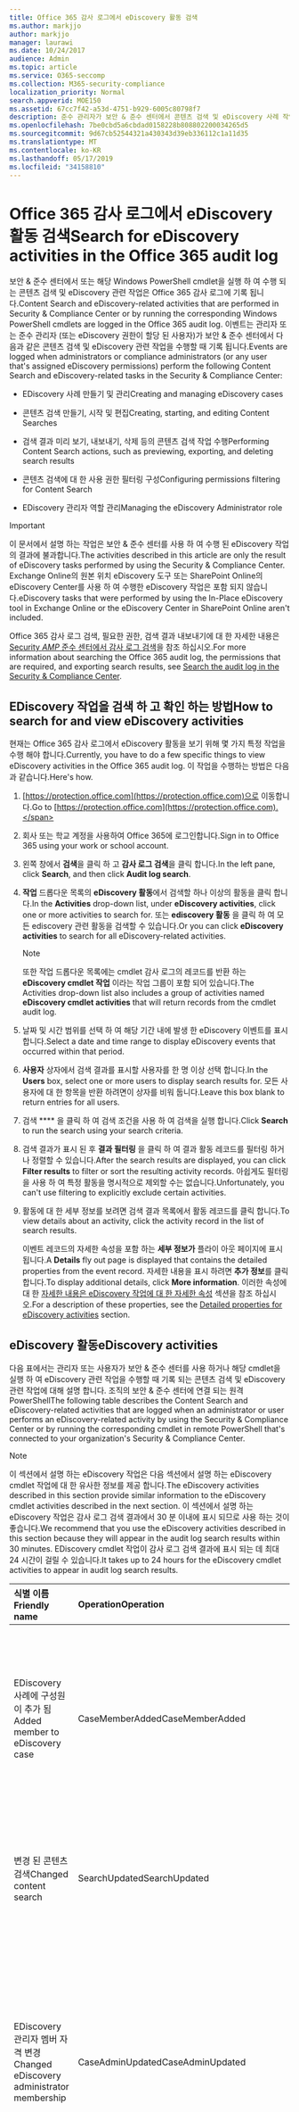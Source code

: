 ```yaml
---
title: Office 365 감사 로그에서 eDiscovery 활동 검색
ms.author: markjjo
author: markjjo
manager: laurawi
ms.date: 10/24/2017
audience: Admin
ms.topic: article
ms.service: O365-seccomp
ms.collection: M365-security-compliance
localization_priority: Normal
search.appverid: MOE150
ms.assetid: 67cc7f42-a53d-4751-b929-6005c80798f7
description: 준수 관리자가 보안 & 준수 센터에서 콘텐츠 검색 및 eDiscovery 사례 작업을 수행할 때 기록 되는 이벤트에 대 한 Office 365 감사 로그를 검색 하는 방법을 알아봅니다.
ms.openlocfilehash: 7be0cbd5a6cbdad0158228b808802200034265d5
ms.sourcegitcommit: 9d67cb52544321a430343d39eb336112c1a11d35
ms.translationtype: MT
ms.contentlocale: ko-KR
ms.lasthandoff: 05/17/2019
ms.locfileid: "34158810"
---
```

# <a name="search-for-ediscovery-activities-in-the-office-365-audit-log"></a><span data-ttu-id="51abc-103">Office 365 감사 로그에서 eDiscovery 활동 검색</span><span class="sxs-lookup"><span data-stu-id="51abc-103">Search for eDiscovery activities in the Office 365 audit log</span></span>

<span data-ttu-id="51abc-104">보안 & 준수 센터에서 또는 해당 Windows PowerShell cmdlet을 실행 하 여 수행 되는 콘텐츠 검색 및 eDiscovery 관련 작업은 Office 365 감사 로그에 기록 됩니다.</span><span class="sxs-lookup"><span data-stu-id="51abc-104">Content Search and eDiscovery-related activities that are performed in Security & Compliance Center or by running the corresponding Windows PowerShell cmdlets are logged in the Office 365 audit log.</span></span> <span data-ttu-id="51abc-105">이벤트는 관리자 또는 준수 관리자 (또는 eDiscovery 권한이 할당 된 사용자)가 보안 & 준수 센터에서 다음과 같은 콘텐츠 검색 및 eDiscovery 관련 작업을 수행할 때 기록 됩니다.</span><span class="sxs-lookup"><span data-stu-id="51abc-105">Events are logged when administrators or compliance administrators (or any user that's assigned eDiscovery permissions) perform the following Content Search and eDiscovery-related tasks in the Security & Compliance Center:</span></span>
  
- <span data-ttu-id="51abc-106">EDiscovery 사례 만들기 및 관리</span><span class="sxs-lookup"><span data-stu-id="51abc-106">Creating and managing eDiscovery cases</span></span>
    
- <span data-ttu-id="51abc-107">콘텐츠 검색 만들기, 시작 및 편집</span><span class="sxs-lookup"><span data-stu-id="51abc-107">Creating, starting, and editing Content Searches</span></span>
    
- <span data-ttu-id="51abc-108">검색 결과 미리 보기, 내보내기, 삭제 등의 콘텐츠 검색 작업 수행</span><span class="sxs-lookup"><span data-stu-id="51abc-108">Performing Content Search actions, such as previewing, exporting, and deleting search results</span></span>
    
- <span data-ttu-id="51abc-109">콘텐츠 검색에 대 한 사용 권한 필터링 구성</span><span class="sxs-lookup"><span data-stu-id="51abc-109">Configuring permissions filtering for Content Search</span></span>
    
- <span data-ttu-id="51abc-110">EDiscovery 관리자 역할 관리</span><span class="sxs-lookup"><span data-stu-id="51abc-110">Managing the eDiscovery Administrator role</span></span>
    
> [!IMPORTANT]
> <span data-ttu-id="51abc-111">이 문서에서 설명 하는 작업은 보안 & 준수 센터를 사용 하 여 수행 된 eDiscovery 작업의 결과에 불과합니다.</span><span class="sxs-lookup"><span data-stu-id="51abc-111">The activities described in this article are only the result of eDiscovery tasks performed by using the Security & Compliance Center.</span></span> <span data-ttu-id="51abc-112">Exchange Online의 원본 위치 eDiscovery 도구 또는 SharePoint Online의 eDiscovery Center를 사용 하 여 수행한 eDiscovery 작업은 포함 되지 않습니다.</span><span class="sxs-lookup"><span data-stu-id="51abc-112">eDiscovery tasks that were performed by using the In-Place eDiscovery tool in Exchange Online or the eDiscovery Center in SharePoint Online aren't included.</span></span> 
  
<span data-ttu-id="51abc-113">Office 365 감사 로그 검색, 필요한 권한, 검색 결과 내보내기에 대 한 자세한 내용은 [Security _AMP_ 준수 센터에서 감사 로그 검색](search-the-audit-log-in-security-and-compliance.md)을 참조 하십시오.</span><span class="sxs-lookup"><span data-stu-id="51abc-113">For more information about searching the Office 365 audit log, the permissions that are required, and exporting search results, see [Search the audit log in the Security & Compliance Center](search-the-audit-log-in-security-and-compliance.md).</span></span>
  
## <a name="how-to-search-for-and-view-ediscovery-activities"></a><span data-ttu-id="51abc-114">EDiscovery 작업을 검색 하 고 확인 하는 방법</span><span class="sxs-lookup"><span data-stu-id="51abc-114">How to search for and view eDiscovery activities</span></span>

<span data-ttu-id="51abc-115">현재는 Office 365 감사 로그에서 eDiscovery 활동을 보기 위해 몇 가지 특정 작업을 수행 해야 합니다.</span><span class="sxs-lookup"><span data-stu-id="51abc-115">Currently, you have to do a few specific things to view eDiscovery activities in the Office 365 audit log.</span></span> <span data-ttu-id="51abc-116">이 작업을 수행하는 방법은 다음과 같습니다.</span><span class="sxs-lookup"><span data-stu-id="51abc-116">Here's how.</span></span>
  
1. <span data-ttu-id="51abc-117">[https://protection.office.com](https://protection.office.com)으로 이동합니다.</span><span class="sxs-lookup"><span data-stu-id="51abc-117">Go to [https://protection.office.com](https://protection.office.com).</span></span>
    
2. <span data-ttu-id="51abc-118">회사 또는 학교 계정을 사용하여 Office 365에 로그인합니다.</span><span class="sxs-lookup"><span data-stu-id="51abc-118">Sign in to Office 365 using your work or school account.</span></span>
    
3. <span data-ttu-id="51abc-119">왼쪽 창에서 **검색**을 클릭 하 고 **감사 로그 검색**을 클릭 합니다.</span><span class="sxs-lookup"><span data-stu-id="51abc-119">In the left pane, click **Search**, and then click **Audit log search**.</span></span>
    
4. <span data-ttu-id="51abc-120">**작업** 드롭다운 목록의 **eDiscovery 활동**에서 검색할 하나 이상의 활동을 클릭 합니다.</span><span class="sxs-lookup"><span data-stu-id="51abc-120">In the **Activities** drop-down list, under **eDiscovery activities**, click one or more activities to search for.</span></span> <span data-ttu-id="51abc-121">또는 **ediscovery 활동** 을 클릭 하 여 모든 ediscovery 관련 활동을 검색할 수 있습니다.</span><span class="sxs-lookup"><span data-stu-id="51abc-121">Or you can click **eDiscovery activities** to search for all eDiscovery-related activities.</span></span> 
    
    > [!NOTE]
    > <span data-ttu-id="51abc-122">또한 작업 드롭다운 목록에는 cmdlet 감사 로그의 레코드를 반환 하는 **eDiscovery cmdlet 작업** 이라는 작업 그룹이 포함 되어 있습니다.</span><span class="sxs-lookup"><span data-stu-id="51abc-122">The Activities drop-down list also includes a group of activities named **eDiscovery cmdlet activities** that will return records from the cmdlet audit log.</span></span> 
  
5.  <span data-ttu-id="51abc-123">날짜 및 시간 범위를 선택 하 여 해당 기간 내에 발생 한 eDiscovery 이벤트를 표시 합니다.</span><span class="sxs-lookup"><span data-stu-id="51abc-123">Select a date and time range to display eDiscovery events that occurred within that period.</span></span> 
    
6. <span data-ttu-id="51abc-124">**사용자** 상자에서 검색 결과를 표시할 사용자를 한 명 이상 선택 합니다.</span><span class="sxs-lookup"><span data-stu-id="51abc-124">In the **Users** box, select one or more users to display search results for.</span></span> <span data-ttu-id="51abc-125">모든 사용자에 대 한 항목을 반환 하려면이 상자를 비워 둡니다.</span><span class="sxs-lookup"><span data-stu-id="51abc-125">Leave this box blank to return entries for all users.</span></span> 
    
7. <span data-ttu-id="51abc-126">검색 \*\*\*\* 을 클릭 하 여 검색 조건을 사용 하 여 검색을 실행 합니다.</span><span class="sxs-lookup"><span data-stu-id="51abc-126">Click **Search** to run the search using your search criteria.</span></span> 
    
8. <span data-ttu-id="51abc-127">검색 결과가 표시 된 후 **결과 필터링** 을 클릭 하 여 결과 활동 레코드를 필터링 하거나 정렬할 수 있습니다.</span><span class="sxs-lookup"><span data-stu-id="51abc-127">After the search results are displayed, you can click **Filter results** to filter or sort the resulting activity records.</span></span> <span data-ttu-id="51abc-128">아쉽게도 필터링을 사용 하 여 특정 활동을 명시적으로 제외할 수는 없습니다.</span><span class="sxs-lookup"><span data-stu-id="51abc-128">Unfortunately, you can't use filtering to explicitly exclude certain activities.</span></span> 
    
9. <span data-ttu-id="51abc-129">활동에 대 한 세부 정보를 보려면 검색 결과 목록에서 활동 레코드를 클릭 합니다.</span><span class="sxs-lookup"><span data-stu-id="51abc-129">To view details about an activity, click the activity record in the list of search results.</span></span> 
    
    <span data-ttu-id="51abc-130">이벤트 레코드의 자세한 속성을 포함 하는 **세부 정보가** 플라이 아웃 페이지에 표시 됩니다.</span><span class="sxs-lookup"><span data-stu-id="51abc-130">A **Details** fly out page is displayed that contains the detailed properties from the event record.</span></span> <span data-ttu-id="51abc-131">자세한 내용을 표시 하려면 **추가 정보**를 클릭 합니다.</span><span class="sxs-lookup"><span data-stu-id="51abc-131">To display additional details, click **More information**.</span></span> <span data-ttu-id="51abc-132">이러한 속성에 대 한 [자세한 내용은 eDiscovery 작업에 대 한 자세한 속성](#detailed-properties-for-ediscovery-activities) 섹션을 참조 하십시오.</span><span class="sxs-lookup"><span data-stu-id="51abc-132">For a description of these properties, see the [Detailed properties for eDiscovery activities](#detailed-properties-for-ediscovery-activities) section.</span></span> 

  
## <a name="ediscovery-activities"></a><span data-ttu-id="51abc-133">eDiscovery 활동</span><span class="sxs-lookup"><span data-stu-id="51abc-133">eDiscovery activities</span></span>

<span data-ttu-id="51abc-134">다음 표에서는 관리자 또는 사용자가 보안 & 준수 센터를 사용 하거나 해당 cmdlet을 실행 하 여 eDiscovery 관련 작업을 수행할 때 기록 되는 콘텐츠 검색 및 eDiscovery 관련 작업에 대해 설명 합니다. 조직의 보안 & 준수 센터에 연결 되는 원격 PowerShell</span><span class="sxs-lookup"><span data-stu-id="51abc-134">The following table describes the Content Search and eDiscovery-related activities that are logged when an administrator or user performs an eDiscovery-related activity by using the Security & Compliance Center or by running the corresponding cmdlet in remote PowerShell that's connected to your organization's Security & Compliance Center.</span></span> 
  
> [!NOTE]
> <span data-ttu-id="51abc-135">이 섹션에서 설명 하는 eDiscovery 작업은 다음 섹션에서 설명 하는 eDiscovery cmdlet 작업에 대 한 유사한 정보를 제공 합니다.</span><span class="sxs-lookup"><span data-stu-id="51abc-135">The eDiscovery activities described in this section provide similar information to the eDiscovery cmdlet activities described in the next section.</span></span> <span data-ttu-id="51abc-136">이 섹션에서 설명 하는 eDiscovery 작업은 감사 로그 검색 결과에서 30 분 이내에 표시 되므로 사용 하는 것이 좋습니다.</span><span class="sxs-lookup"><span data-stu-id="51abc-136">We recommend that you use the eDiscovery activities described in this section because they will appear in the audit log search results within 30 minutes.</span></span> <span data-ttu-id="51abc-137">EDiscovery cmdlet 작업이 감사 로그 검색 결과에 표시 되는 데 최대 24 시간이 걸릴 수 있습니다.</span><span class="sxs-lookup"><span data-stu-id="51abc-137">It takes up to 24 hours for the eDiscovery cmdlet activities to appear in audit log search results.</span></span> 
  
|<span data-ttu-id="51abc-138">**식별 이름**</span><span class="sxs-lookup"><span data-stu-id="51abc-138">**Friendly name**</span></span>|<span data-ttu-id="51abc-139">**Operation**</span><span class="sxs-lookup"><span data-stu-id="51abc-139">**Operation**</span></span>|<span data-ttu-id="51abc-140">**해당 cmdlet**</span><span class="sxs-lookup"><span data-stu-id="51abc-140">**Corresponding cmdlet**</span></span>|<span data-ttu-id="51abc-141">**설명**</span><span class="sxs-lookup"><span data-stu-id="51abc-141">**Description**</span></span>|
|:-----|:-----|:-----|:-----|
|<span data-ttu-id="51abc-142">EDiscovery 사례에 구성원이 추가 됨</span><span class="sxs-lookup"><span data-stu-id="51abc-142">Added member to eDiscovery case</span></span>  <br/> |<span data-ttu-id="51abc-143">CaseMemberAdded</span><span class="sxs-lookup"><span data-stu-id="51abc-143">CaseMemberAdded</span></span>  <br/> |<span data-ttu-id="51abc-144">Get-compliancecasemember 추가</span><span class="sxs-lookup"><span data-stu-id="51abc-144">Add-ComplianceCaseMember</span></span>  <br/> |<span data-ttu-id="51abc-145">사용자가 eDiscovery 사례의 구성원으로 추가 되었습니다.</span><span class="sxs-lookup"><span data-stu-id="51abc-145">A user was added as a member of an eDiscovery case.</span></span> <span data-ttu-id="51abc-146">사례 구성원으로 서, 사용자는 필요한 권한이 할당 되었는지 여부에 따라 다양 한 사례 관련 작업을 수행할 수 있습니다.</span><span class="sxs-lookup"><span data-stu-id="51abc-146">As a member of a case, a user can perform various case-related tasks depending on whether they have been assigned the necessary permissions.</span></span>  <br/> |
|<span data-ttu-id="51abc-147">변경 된 콘텐츠 검색</span><span class="sxs-lookup"><span data-stu-id="51abc-147">Changed content search</span></span>  <br/> |<span data-ttu-id="51abc-148">SearchUpdated</span><span class="sxs-lookup"><span data-stu-id="51abc-148">SearchUpdated</span></span>  <br/> |<span data-ttu-id="51abc-149">Set-ComplianceSearch</span><span class="sxs-lookup"><span data-stu-id="51abc-149">Set-ComplianceSearch</span></span>  <br/> |<span data-ttu-id="51abc-150">기존 콘텐츠 검색이 변경 되었습니다.</span><span class="sxs-lookup"><span data-stu-id="51abc-150">An existing content search was changed.</span></span> <span data-ttu-id="51abc-151">변경 사항에는 콘텐츠 위치 추가 또는 제거 또는 검색 쿼리 편집이 포함 될 수 있습니다.</span><span class="sxs-lookup"><span data-stu-id="51abc-151">Changes can include adding or removing content locations or editing the search query.</span></span>  <br/> |
|<span data-ttu-id="51abc-152">EDiscovery 관리자 멤버 자격 변경</span><span class="sxs-lookup"><span data-stu-id="51abc-152">Changed eDiscovery administrator membership</span></span>  <br/> |<span data-ttu-id="51abc-153">CaseAdminUpdated</span><span class="sxs-lookup"><span data-stu-id="51abc-153">CaseAdminUpdated</span></span>  <br/> |<span data-ttu-id="51abc-154">업데이트-eDiscoveryCaseAdmin</span><span class="sxs-lookup"><span data-stu-id="51abc-154">Update-eDiscoveryCaseAdmin</span></span>  <br/> |<span data-ttu-id="51abc-155">조직의 eDiscovery 관리자 목록이 변경 되었습니다.</span><span class="sxs-lookup"><span data-stu-id="51abc-155">The list of eDiscovery Administrators in your organization was changed.</span></span> <span data-ttu-id="51abc-156">이 작업은 eDiscovery 관리자 목록이 새 사용자의 그룹으로 바뀔 때 기록 됩니다.</span><span class="sxs-lookup"><span data-stu-id="51abc-156">This activity is logged when the list of eDiscovery Administrators is replaced with a group of new users.</span></span> <span data-ttu-id="51abc-157">단일 사용자를 추가 하거나 제거 하면 CaseAdminAdded 작업이 기록 됩니다.</span><span class="sxs-lookup"><span data-stu-id="51abc-157">If a single user is added or removed, the CaseAdminAdded operation is logged.</span></span>  <br/> |
|<span data-ttu-id="51abc-158">EDiscovery 사례 변경</span><span class="sxs-lookup"><span data-stu-id="51abc-158">Changed eDiscovery case</span></span>  <br/> |<span data-ttu-id="51abc-159">CaseUpdated</span><span class="sxs-lookup"><span data-stu-id="51abc-159">CaseUpdated</span></span>  <br/> |<span data-ttu-id="51abc-160">Remove-compliancecase</span><span class="sxs-lookup"><span data-stu-id="51abc-160">Set-ComplianceCase</span></span>  <br/> |<span data-ttu-id="51abc-161">EDiscovery 사례가 변경 되었습니다.</span><span class="sxs-lookup"><span data-stu-id="51abc-161">An eDiscovery case was changed.</span></span> <span data-ttu-id="51abc-162">변경 내용에는 미해결 사례 닫기 또는 닫힌 사례 다시 열기가 포함 됩니다.</span><span class="sxs-lookup"><span data-stu-id="51abc-162">Changes include closing an open case or re-opening a closed case.</span></span>  <br/> |
|<span data-ttu-id="51abc-163">EDiscovery 사례 구성원 자격이 변경 됨</span><span class="sxs-lookup"><span data-stu-id="51abc-163">Changed eDiscovery case membership</span></span>  <br/> |<span data-ttu-id="51abc-164">CaseMemberUpdated</span><span class="sxs-lookup"><span data-stu-id="51abc-164">CaseMemberUpdated</span></span>  <br/> |<span data-ttu-id="51abc-165">업데이트-Get-compliancecasemember</span><span class="sxs-lookup"><span data-stu-id="51abc-165">Update-ComplianceCaseMember</span></span>  <br/> |<span data-ttu-id="51abc-166">EDiscovery 사례의 구성원 목록이 변경 되었습니다.</span><span class="sxs-lookup"><span data-stu-id="51abc-166">The membership list of an eDiscovery case was changed.</span></span> <span data-ttu-id="51abc-167">이 작업은 모든 구성원이 새 사용자의 그룹으로 바뀔 때 기록 됩니다.</span><span class="sxs-lookup"><span data-stu-id="51abc-167">This activity is logged when all members are replaced with a group of new users.</span></span> <span data-ttu-id="51abc-168">단일 구성원을 추가 하거나 제거 하는 경우 CaseMemberAdded 또는 CaseMemberRemoved 작업이 기록 됩니다.</span><span class="sxs-lookup"><span data-stu-id="51abc-168">If a single member is added or removed, CaseMemberAdded or CaseMemberRemoved operation is logged.</span></span>  <br/> |
|<span data-ttu-id="51abc-169">변경 된 검색 권한 필터</span><span class="sxs-lookup"><span data-stu-id="51abc-169">Changed search permissions filter</span></span>  <br/> |<span data-ttu-id="51abc-170">Search추가 업데이트</span><span class="sxs-lookup"><span data-stu-id="51abc-170">SearchPermissionUpdated</span></span>  <br/> |<span data-ttu-id="51abc-171">New-compliancesecurityfilter</span><span class="sxs-lookup"><span data-stu-id="51abc-171">Set-ComplianceSecurityFilter</span></span>  <br/> |<span data-ttu-id="51abc-172">검색 권한 필터가 변경 되었습니다.</span><span class="sxs-lookup"><span data-stu-id="51abc-172">A search permissions filter was changed.</span></span>  <br/> |
|<span data-ttu-id="51abc-173">EDiscovery 사례 보류에 대 한 검색 쿼리 변경</span><span class="sxs-lookup"><span data-stu-id="51abc-173">Changed search query for eDiscovery case hold</span></span>  <br/> |<span data-ttu-id="51abc-174">HoldUpdated</span><span class="sxs-lookup"><span data-stu-id="51abc-174">HoldUpdated</span></span>  <br/> |<span data-ttu-id="51abc-175">New-caseholdrule</span><span class="sxs-lookup"><span data-stu-id="51abc-175">Set-CaseHoldRule</span></span>  <br/> |<span data-ttu-id="51abc-176">EDiscovery 사례와 관련 된 쿼리 기반 보류가 변경 되었습니다.</span><span class="sxs-lookup"><span data-stu-id="51abc-176">A query-based hold associated with an eDiscovery case was changed.</span></span> <span data-ttu-id="51abc-177">가능한 변경 사항에는 쿼리 기반 보존에 대 한 쿼리 또는 날짜 범위 편집이 포함 됩니다.</span><span class="sxs-lookup"><span data-stu-id="51abc-177">Possible changes include editing the query or date range for a query-based hold.</span></span>  <br/> |
|<span data-ttu-id="51abc-178">콘텐츠 검색 미리 보기 항목 다운로드 됨</span><span class="sxs-lookup"><span data-stu-id="51abc-178">Content search preview item downloaded</span></span>  <br/> |<span data-ttu-id="51abc-179">PreviewItemDownloaded</span><span class="sxs-lookup"><span data-stu-id="51abc-179">PreviewItemDownloaded</span></span>  <br/> |<span data-ttu-id="51abc-180">해당 없음</span><span class="sxs-lookup"><span data-stu-id="51abc-180">N/A</span></span>  <br/> |<span data-ttu-id="51abc-181">사용자가 검색 결과를 미리 볼 때 **원래 항목 다운로드** 링크를 클릭 하 여 항목을 로컬 컴퓨터에 다운로드 한 경우</span><span class="sxs-lookup"><span data-stu-id="51abc-181">A user downloaded an item to their local computer (by clicking the **Download original item** link) when previewing search results.</span></span>  <br/> |
|<span data-ttu-id="51abc-182">나열 된 콘텐츠 검색 미리 보기 항목</span><span class="sxs-lookup"><span data-stu-id="51abc-182">Content search preview item listed</span></span>  <br/> |<span data-ttu-id="51abc-183">PreviewItemListed</span><span class="sxs-lookup"><span data-stu-id="51abc-183">PreviewItemListed</span></span>  <br/> |<span data-ttu-id="51abc-184">해당 없음</span><span class="sxs-lookup"><span data-stu-id="51abc-184">N/A</span></span>  <br/> |<span data-ttu-id="51abc-185">사용자가 **검색 결과 미리 보기** 를 클릭 하 여 콘텐츠 검색 결과에서 최대 1000 개의 항목을 나열 하는 검색 결과 미리 보기 페이지를 표시 합니다.</span><span class="sxs-lookup"><span data-stu-id="51abc-185">A user clicked **Preview search results** to display the preview search results page, which lists up to 1000 items from the results of a Content Search.</span></span>  <br/> |
|<span data-ttu-id="51abc-186">콘텐츠 검색 미리 보기 항목 표시</span><span class="sxs-lookup"><span data-stu-id="51abc-186">Content search preview item viewed</span></span>  <br/> |<span data-ttu-id="51abc-187">PreviewItemRendered</span><span class="sxs-lookup"><span data-stu-id="51abc-187">PreviewItemRendered</span></span>  <br/> |<span data-ttu-id="51abc-188">해당 없음</span><span class="sxs-lookup"><span data-stu-id="51abc-188">N/A</span></span>  <br/> |<span data-ttu-id="51abc-189">EDiscovery 관리자가 검색 결과를 미리 볼 때 해당 항목을 클릭 하 여 확인 했습니다.</span><span class="sxs-lookup"><span data-stu-id="51abc-189">An eDiscovery manager viewed an item by clicking it when previewing search results.</span></span>  <br/> |
|<span data-ttu-id="51abc-190">만든 콘텐츠 검색</span><span class="sxs-lookup"><span data-stu-id="51abc-190">Created content search</span></span>  <br/> |<span data-ttu-id="51abc-191">SearchCreated</span><span class="sxs-lookup"><span data-stu-id="51abc-191">SearchCreated</span></span>  <br/> |<span data-ttu-id="51abc-192">New-ComplianceSearch</span><span class="sxs-lookup"><span data-stu-id="51abc-192">New-ComplianceSearch</span></span>  <br/> |<span data-ttu-id="51abc-193">새 콘텐츠 검색을 만들었습니다.</span><span class="sxs-lookup"><span data-stu-id="51abc-193">A new content search was created.</span></span>  <br/> |
|<span data-ttu-id="51abc-194">EDiscovery 관리자를 만들었습니다.</span><span class="sxs-lookup"><span data-stu-id="51abc-194">Created eDiscovery administrator</span></span>  <br/> |<span data-ttu-id="51abc-195">CaseAdminAdded</span><span class="sxs-lookup"><span data-stu-id="51abc-195">CaseAdminAdded</span></span>  <br/> |<span data-ttu-id="51abc-196">EDiscoveryCaseAdmin 추가</span><span class="sxs-lookup"><span data-stu-id="51abc-196">Add-eDiscoveryCaseAdmin</span></span>  <br/> |<span data-ttu-id="51abc-197">사용자가 조직에서 eDiscovery 관리자로 추가 되었습니다.</span><span class="sxs-lookup"><span data-stu-id="51abc-197">A user was added as an eDiscovery Administrator in the organization.</span></span>  <br/> |
|<span data-ttu-id="51abc-198">EDiscovery 사례를 만들었습니다.</span><span class="sxs-lookup"><span data-stu-id="51abc-198">Created eDiscovery case</span></span>  <br/> |<span data-ttu-id="51abc-199">CaseAdded</span><span class="sxs-lookup"><span data-stu-id="51abc-199">CaseAdded</span></span>  <br/> |<span data-ttu-id="51abc-200">Remove-compliancecase</span><span class="sxs-lookup"><span data-stu-id="51abc-200">New-ComplianceCase</span></span>  <br/> |<span data-ttu-id="51abc-201">EDiscovery 사례를 만들었습니다.</span><span class="sxs-lookup"><span data-stu-id="51abc-201">An eDiscovery case was created.</span></span> <span data-ttu-id="51abc-202">사례를 만들 때 이름을 지정 하기만 하면 됩니다.</span><span class="sxs-lookup"><span data-stu-id="51abc-202">When a case is created, you only have to give it a name.</span></span> <span data-ttu-id="51abc-203">멤버 추가, 보류 만들기, 사례와 연결 된 콘텐츠 검색 만들기 등의 기타 사례 관련 작업은 추가 이벤트가 기록 됩니다.</span><span class="sxs-lookup"><span data-stu-id="51abc-203">Other case-related tasks such as adding members, creating holds, and creating content searches associated with the case result in additional events being logged.</span></span>  <br/> |
|<span data-ttu-id="51abc-204">만든 검색 권한 필터</span><span class="sxs-lookup"><span data-stu-id="51abc-204">Created search permissions filter</span></span>  <br/> |<span data-ttu-id="51abc-205">SearchPermissionCreated</span><span class="sxs-lookup"><span data-stu-id="51abc-205">SearchPermissionCreated</span></span>  <br/> |<span data-ttu-id="51abc-206">New-compliancesecurityfilter</span><span class="sxs-lookup"><span data-stu-id="51abc-206">New-ComplianceSecurityFilter</span></span>  <br/> |<span data-ttu-id="51abc-207">검색 권한 필터를 만들었습니다.</span><span class="sxs-lookup"><span data-stu-id="51abc-207">A search permissions filter was created.</span></span>  <br/> |
|<span data-ttu-id="51abc-208">EDiscovery 사례 보류에 대 한 검색 쿼리를 만들었습니다.</span><span class="sxs-lookup"><span data-stu-id="51abc-208">Created search query for eDiscovery case hold</span></span>  <br/> |<span data-ttu-id="51abc-209">HoldCreated</span><span class="sxs-lookup"><span data-stu-id="51abc-209">HoldCreated</span></span>  <br/> |<span data-ttu-id="51abc-210">New-caseholdrule</span><span class="sxs-lookup"><span data-stu-id="51abc-210">New-CaseHoldRule</span></span>  <br/> |<span data-ttu-id="51abc-211">EDiscovery 사례와 관련 된 쿼리 기반 보류를 만들었습니다.</span><span class="sxs-lookup"><span data-stu-id="51abc-211">A query-based hold associated with an eDiscovery case was created.</span></span>  <br/> |
|<span data-ttu-id="51abc-212">삭제 된 콘텐츠 검색</span><span class="sxs-lookup"><span data-stu-id="51abc-212">Deleted content search</span></span>  <br/> |<span data-ttu-id="51abc-213">SearchRemoved 됨</span><span class="sxs-lookup"><span data-stu-id="51abc-213">SearchRemoved</span></span>  <br/> |<span data-ttu-id="51abc-214">Remove-ComplianceSearch</span><span class="sxs-lookup"><span data-stu-id="51abc-214">Remove-ComplianceSearch</span></span>  <br/> |<span data-ttu-id="51abc-215">기존 콘텐츠 검색이 삭제 되었습니다.</span><span class="sxs-lookup"><span data-stu-id="51abc-215">An existing content search was deleted.</span></span>  <br/> |
|<span data-ttu-id="51abc-216">삭제 된 eDiscovery 관리자</span><span class="sxs-lookup"><span data-stu-id="51abc-216">Deleted eDiscovery administrator</span></span>  <br/> |<span data-ttu-id="51abc-217">CaseAdminRemoved</span><span class="sxs-lookup"><span data-stu-id="51abc-217">CaseAdminRemoved</span></span>  <br/> |<span data-ttu-id="51abc-218">EDiscoveryCaseAdmin을 제거 합니다.</span><span class="sxs-lookup"><span data-stu-id="51abc-218">Remove-eDiscoveryCaseAdmin</span></span>  <br/> |<span data-ttu-id="51abc-219">EDiscovery 관리자가 조직에서 삭제 되었습니다.</span><span class="sxs-lookup"><span data-stu-id="51abc-219">An eDiscovery Administrator was deleted from your organization.</span></span>  <br/> |
|<span data-ttu-id="51abc-220">삭제 된 eDiscovery 사례</span><span class="sxs-lookup"><span data-stu-id="51abc-220">Deleted eDiscovery case</span></span>  <br/> |<span data-ttu-id="51abc-221">CaseRemoved</span><span class="sxs-lookup"><span data-stu-id="51abc-221">CaseRemoved</span></span>  <br/> |<span data-ttu-id="51abc-222">Remove-compliancecase을 제거 합니다.</span><span class="sxs-lookup"><span data-stu-id="51abc-222">Remove-ComplianceCase</span></span>  <br/> |<span data-ttu-id="51abc-223">EDiscovery 사례가 삭제 되었습니다.</span><span class="sxs-lookup"><span data-stu-id="51abc-223">An eDiscovery case was deleted.</span></span> <span data-ttu-id="51abc-224">사례를 삭제 하려면 먼저 케이스와 연결 된 보류를 제거 해야 합니다.</span><span class="sxs-lookup"><span data-stu-id="51abc-224">Note that any hold associated with the case has to be removed before the case can be deleted.</span></span>  <br/> |
|<span data-ttu-id="51abc-225">삭제 된 검색 권한 필터</span><span class="sxs-lookup"><span data-stu-id="51abc-225">Deleted search permissions filter</span></span>  <br/> |<span data-ttu-id="51abc-226">Search에이 제거 됨</span><span class="sxs-lookup"><span data-stu-id="51abc-226">SearchPermissionRemoved</span></span>  <br/> |<span data-ttu-id="51abc-227">New-compliancesecurityfilter을 제거 합니다.</span><span class="sxs-lookup"><span data-stu-id="51abc-227">Remove-ComplianceSecurityFilter</span></span>  <br/> |<span data-ttu-id="51abc-228">검색 권한 필터가 삭제 되었습니다.</span><span class="sxs-lookup"><span data-stu-id="51abc-228">A search permissions filter was deleted.</span></span>  <br/> |
|<span data-ttu-id="51abc-229">EDiscovery 사례 보류에 대해 삭제 된 검색 쿼리</span><span class="sxs-lookup"><span data-stu-id="51abc-229">Deleted search query for eDiscovery case hold</span></span>  <br/> |<span data-ttu-id="51abc-230">HoldRemoved</span><span class="sxs-lookup"><span data-stu-id="51abc-230">HoldRemoved</span></span>  <br/> |<span data-ttu-id="51abc-231">New-caseholdrule을 제거 합니다.</span><span class="sxs-lookup"><span data-stu-id="51abc-231">Remove-CaseHoldRule</span></span>  <br/> |<span data-ttu-id="51abc-232">EDiscovery 사례와 관련 된 쿼리 기반 보류가 삭제 되었습니다.</span><span class="sxs-lookup"><span data-stu-id="51abc-232">A query-based hold associated with an eDiscovery case was deleted.</span></span> <span data-ttu-id="51abc-233">보류 삭제의 결과는 보류에서 쿼리를 제거 하는 경우가 많습니다.</span><span class="sxs-lookup"><span data-stu-id="51abc-233">Removing the query from the hold is often the result of deleting a hold.</span></span> <span data-ttu-id="51abc-234">보류 또는 보류 쿼리를 삭제 하면 보류 되었던 콘텐츠 위치가 릴리스됩니다.</span><span class="sxs-lookup"><span data-stu-id="51abc-234">When a hold or a hold query are deleted, the content locations that were on hold are released.</span></span>  <br/> |
|<span data-ttu-id="51abc-235">다운로드 된 콘텐츠 검색 내보내기</span><span class="sxs-lookup"><span data-stu-id="51abc-235">Downloaded export of content search</span></span>  <br/> |<span data-ttu-id="51abc-236">SearchExportDownloaded</span><span class="sxs-lookup"><span data-stu-id="51abc-236">SearchExportDownloaded</span></span>  <br/> |<span data-ttu-id="51abc-237">해당 없음</span><span class="sxs-lookup"><span data-stu-id="51abc-237">N/A</span></span>  <br/> |<span data-ttu-id="51abc-238">사용자가 콘텐츠 검색 결과를 로컬 컴퓨터에 다운로드 했습니다.</span><span class="sxs-lookup"><span data-stu-id="51abc-238">A user downloaded the results of a content search to their local computer.</span></span> <span data-ttu-id="51abc-239">검색 결과를 다운로드 하려면 먼저 **콘텐츠 검색 작업의 내보내기를** 시작 해야 합니다.</span><span class="sxs-lookup"><span data-stu-id="51abc-239">Note that a **Started export of content search** activity has to be initiated before search results can be downloaded.</span></span>  <br/> |
|<span data-ttu-id="51abc-240">미리 본 콘텐츠 검색 결과</span><span class="sxs-lookup"><span data-stu-id="51abc-240">Previewed results of content search</span></span>  <br/> |<span data-ttu-id="51abc-241">SearchPreviewed 보기</span><span class="sxs-lookup"><span data-stu-id="51abc-241">SearchPreviewed</span></span>  <br/> |<span data-ttu-id="51abc-242">해당 없음</span><span class="sxs-lookup"><span data-stu-id="51abc-242">N/A</span></span>  <br/> |<span data-ttu-id="51abc-243">콘텐츠 검색 결과를 미리 본 사용자입니다.</span><span class="sxs-lookup"><span data-stu-id="51abc-243">A user previewed the results of a content search.</span></span>  <br/> |
|<span data-ttu-id="51abc-244">제거 된 콘텐츠 검색 결과</span><span class="sxs-lookup"><span data-stu-id="51abc-244">Purged results of content search</span></span>  <br/> |<span data-ttu-id="51abc-245">SearchResultsPurged</span><span class="sxs-lookup"><span data-stu-id="51abc-245">SearchResultsPurged</span></span>  <br/> |<span data-ttu-id="51abc-246">New-compliancesearchaction</span><span class="sxs-lookup"><span data-stu-id="51abc-246">New-ComplianceSearchAction</span></span>  <br/> |<span data-ttu-id="51abc-247">사용자가 **new-compliancesearchaction** 명령을 실행 하 여 콘텐츠 검색의 결과를 제거 했습니다.</span><span class="sxs-lookup"><span data-stu-id="51abc-247">A user purged the results of a Content Search by running the **New-ComplianceSearchAction -Purge** command.</span></span>  <br/> |
|<span data-ttu-id="51abc-248">콘텐츠 검색 분석이 제거 됨</span><span class="sxs-lookup"><span data-stu-id="51abc-248">Removed analysis of content search</span></span>  <br/> |<span data-ttu-id="51abc-249">RemovedSearchResultsSentToZoom</span><span class="sxs-lookup"><span data-stu-id="51abc-249">RemovedSearchResultsSentToZoom</span></span>  <br/> |<span data-ttu-id="51abc-250">New-compliancesearchaction을 제거 합니다.</span><span class="sxs-lookup"><span data-stu-id="51abc-250">Remove-ComplianceSearchAction</span></span>  <br/> |<span data-ttu-id="51abc-251">Office 365 Advanced eDiscovery에 대 한 검색 결과를 준비 하기 위한 콘텐츠 검색 준비 작업을 삭제 했습니다.</span><span class="sxs-lookup"><span data-stu-id="51abc-251">A content search prepare action (to prepare search results for Office 365 Advanced eDiscovery) was deleted.</span></span> <span data-ttu-id="51abc-252">준비 작업이 2 주 이내 였으 면 고급 eDiscovery 용으로 준비 된 검색 결과가 Microsoft Azure storage 영역에서 삭제 되었습니다.</span><span class="sxs-lookup"><span data-stu-id="51abc-252">If the preparation action was less than two weeks old, the search results that were prepared for Advanced eDiscovery were deleted from the Microsoft Azure storage area.</span></span> <span data-ttu-id="51abc-253">준비 작업이 2 주 이상 경과 된 경우이 이벤트는 해당 준비 동작만 삭제 되었음을 나타냅니다.</span><span class="sxs-lookup"><span data-stu-id="51abc-253">If the preparation action was older than 2 weeks, then this event indicates that only the corresponding preparation action was deleted.</span></span>  <br/> |
|<span data-ttu-id="51abc-254">콘텐츠 검색 내보내기 제거 됨</span><span class="sxs-lookup"><span data-stu-id="51abc-254">Removed export of content search</span></span>  <br/> |<span data-ttu-id="51abc-255">RemovedSearchExported</span><span class="sxs-lookup"><span data-stu-id="51abc-255">RemovedSearchExported</span></span>  <br/> |<span data-ttu-id="51abc-256">New-compliancesearchaction을 제거 합니다.</span><span class="sxs-lookup"><span data-stu-id="51abc-256">Remove-ComplianceSearchAction</span></span>  <br/> |<span data-ttu-id="51abc-257">콘텐츠 검색 내보내기 작업이 삭제 되었습니다.</span><span class="sxs-lookup"><span data-stu-id="51abc-257">A content search export action was deleted.</span></span> <span data-ttu-id="51abc-258">내보내기 작업이 2 주 이내 였던 경우 Microsoft Azure 저장소 영역에 업로드 된 검색 결과가 삭제 되었습니다.</span><span class="sxs-lookup"><span data-stu-id="51abc-258">If the export action was less than two weeks old, the search results that were uploaded to the Microsoft Azure storage area were deleted.</span></span> <span data-ttu-id="51abc-259">내보내기 작업이 2 주 보다 오래 된 경우이 이벤트는 해당 내보내기 동작만 삭제 되었음을 나타냅니다.</span><span class="sxs-lookup"><span data-stu-id="51abc-259">If the export action was older than 2 weeks, then this event indicates that only the corresponding export action was deleted.</span></span>  <br/> |
|<span data-ttu-id="51abc-260">EDiscovery 사례에서 구성원 제거 됨</span><span class="sxs-lookup"><span data-stu-id="51abc-260">Removed member from eDiscovery case</span></span>  <br/> |<span data-ttu-id="51abc-261">CaseMemberRemoved</span><span class="sxs-lookup"><span data-stu-id="51abc-261">CaseMemberRemoved</span></span>  <br/> |<span data-ttu-id="51abc-262">Get-compliancecasemember을 제거 합니다.</span><span class="sxs-lookup"><span data-stu-id="51abc-262">Remove-ComplianceCaseMember</span></span>  <br/> |<span data-ttu-id="51abc-263">사용자가 eDiscovery 사례의 구성원으로 제거 되었습니다.</span><span class="sxs-lookup"><span data-stu-id="51abc-263">A user was removed as a member of an eDiscovery case.</span></span>  <br/> |
|<span data-ttu-id="51abc-264">콘텐츠 검색 결과 미리 보기 제거 됨</span><span class="sxs-lookup"><span data-stu-id="51abc-264">Removed preview results of content search</span></span>  <br/> |<span data-ttu-id="51abc-265">RemovedSearchPreviewed</span><span class="sxs-lookup"><span data-stu-id="51abc-265">RemovedSearchPreviewed</span></span>  <br/> |<span data-ttu-id="51abc-266">New-compliancesearchaction을 제거 합니다.</span><span class="sxs-lookup"><span data-stu-id="51abc-266">Remove-ComplianceSearchAction</span></span>  <br/> |<span data-ttu-id="51abc-267">콘텐츠 검색 미리 보기 작업이 삭제 되었습니다.</span><span class="sxs-lookup"><span data-stu-id="51abc-267">A content search preview action was deleted.</span></span>  <br/> |
|<span data-ttu-id="51abc-268">콘텐츠 검색에 대해 수행 된 삭제 된 제거 작업</span><span class="sxs-lookup"><span data-stu-id="51abc-268">Removed purge action performed on content search</span></span>  <br/> |<span data-ttu-id="51abc-269">RemovedSearchResultsPurged</span><span class="sxs-lookup"><span data-stu-id="51abc-269">RemovedSearchResultsPurged</span></span>  <br/> |<span data-ttu-id="51abc-270">New-compliancesearchaction을 제거 합니다.</span><span class="sxs-lookup"><span data-stu-id="51abc-270">Remove-ComplianceSearchAction</span></span>  <br/> |<span data-ttu-id="51abc-271">콘텐츠 검색 제거 작업이 삭제 되었습니다.</span><span class="sxs-lookup"><span data-stu-id="51abc-271">A content search purge action was deleted.</span></span>  <br/> |
|<span data-ttu-id="51abc-272">제거 된 검색 보고서</span><span class="sxs-lookup"><span data-stu-id="51abc-272">Removed search report</span></span>  <br/> |<span data-ttu-id="51abc-273">SearchReportRemoved 됨</span><span class="sxs-lookup"><span data-stu-id="51abc-273">SearchReportRemoved</span></span>  <br/> |<span data-ttu-id="51abc-274">New-compliancesearchaction을 제거 합니다.</span><span class="sxs-lookup"><span data-stu-id="51abc-274">Remove-ComplianceSearchAction</span></span>  <br/> |<span data-ttu-id="51abc-275">콘텐츠 검색 내보내기 보고서 작업이 삭제 되었습니다.</span><span class="sxs-lookup"><span data-stu-id="51abc-275">A content search export report action was deleted.</span></span>  <br/> |
|<span data-ttu-id="51abc-276">콘텐츠 검색 분석이 시작 됨</span><span class="sxs-lookup"><span data-stu-id="51abc-276">Started analysis of content search</span></span>  <br/> |<span data-ttu-id="51abc-277">SearchResultsSentToZoom</span><span class="sxs-lookup"><span data-stu-id="51abc-277">SearchResultsSentToZoom</span></span>  <br/> |<span data-ttu-id="51abc-278">New-compliancesearchaction</span><span class="sxs-lookup"><span data-stu-id="51abc-278">New-ComplianceSearchAction</span></span>  <br/> |<span data-ttu-id="51abc-279">콘텐츠 검색 결과는 고급 eDiscovery에서 분석을 위해 준비 되었습니다.</span><span class="sxs-lookup"><span data-stu-id="51abc-279">The results of a content search were prepared for analysis in Advanced eDiscovery.</span></span>  <br/> |
|<span data-ttu-id="51abc-280">시작 콘텐츠 검색</span><span class="sxs-lookup"><span data-stu-id="51abc-280">Started content search</span></span>  <br/> |<span data-ttu-id="51abc-281">SearchStarted</span><span class="sxs-lookup"><span data-stu-id="51abc-281">SearchStarted</span></span>  <br/> |<span data-ttu-id="51abc-282">Start-ComplianceSearch</span><span class="sxs-lookup"><span data-stu-id="51abc-282">Start-ComplianceSearch</span></span>  <br/> |<span data-ttu-id="51abc-283">콘텐츠 검색을 시작 했습니다.</span><span class="sxs-lookup"><span data-stu-id="51abc-283">A content search was started.</span></span> <span data-ttu-id="51abc-284">Security & 준수 센터 GUI를 사용 하 여 콘텐츠 검색을 만들거나 변경할 때 검색이 자동으로 시작 됩니다.</span><span class="sxs-lookup"><span data-stu-id="51abc-284">When you create or change a content search by using the Security & Compliance Center GUI, the search is automatically started.</span></span> <span data-ttu-id="51abc-285">**ComplianceSearch** 또는 **ComplianceSearch** cmdlet을 사용 하 여 검색을 만들거나 변경 하는 경우 **ComplianceSearch** cmdlet을 실행 하 여 검색을 시작 해야 합니다.</span><span class="sxs-lookup"><span data-stu-id="51abc-285">If you create or change a search by using the **New-ComplianceSearch** or **Set-ComplianceSearch** cmdlet, you have to run the **Start-ComplianceSearch** cmdlet to start the search.</span></span>  <br/> |
|<span data-ttu-id="51abc-286">콘텐츠 검색 내보내기 시작</span><span class="sxs-lookup"><span data-stu-id="51abc-286">Started export of content search</span></span>  <br/> |<span data-ttu-id="51abc-287">내보낸 search</span><span class="sxs-lookup"><span data-stu-id="51abc-287">SearchExported</span></span>  <br/> |<span data-ttu-id="51abc-288">New-compliancesearchaction</span><span class="sxs-lookup"><span data-stu-id="51abc-288">New-ComplianceSearchAction</span></span>  <br/> |<span data-ttu-id="51abc-289">사용자가 콘텐츠 검색 결과를 내보냈습니다.</span><span class="sxs-lookup"><span data-stu-id="51abc-289">A user exported the results of a content search.</span></span>  <br/> |
|<span data-ttu-id="51abc-290">보고서 내보내기 시작</span><span class="sxs-lookup"><span data-stu-id="51abc-290">Started export report</span></span>  <br/> |<span data-ttu-id="51abc-291">SearchReport</span><span class="sxs-lookup"><span data-stu-id="51abc-291">SearchReport</span></span>  <br/> |<span data-ttu-id="51abc-292">New-compliancesearchaction</span><span class="sxs-lookup"><span data-stu-id="51abc-292">New-ComplianceSearchAction</span></span>  <br/> |<span data-ttu-id="51abc-293">사용자가 콘텐츠 검색 보고서를 내보냈습니다.</span><span class="sxs-lookup"><span data-stu-id="51abc-293">A user exported a content search report.</span></span>  <br/> |
|<span data-ttu-id="51abc-294">콘텐츠 검색 중지 됨</span><span class="sxs-lookup"><span data-stu-id="51abc-294">Stopped content search</span></span>  <br/> |<span data-ttu-id="51abc-295">SearchStopped 됨</span><span class="sxs-lookup"><span data-stu-id="51abc-295">SearchStopped</span></span>  <br/> |<span data-ttu-id="51abc-296">Stop-ComplianceSearch</span><span class="sxs-lookup"><span data-stu-id="51abc-296">Stop-ComplianceSearch</span></span>  <br/> |<span data-ttu-id="51abc-297">사용자가 콘텐츠 검색을 중지 했습니다.</span><span class="sxs-lookup"><span data-stu-id="51abc-297">A user stopped a content search.</span></span>  <br/> |
  
## <a name="ediscovery-cmdlet-activities"></a><span data-ttu-id="51abc-298">eDiscovery cmdlet 작업</span><span class="sxs-lookup"><span data-stu-id="51abc-298">eDiscovery cmdlet activities</span></span>

<span data-ttu-id="51abc-299">다음 표에는 관리자 또는 사용자가 보안 & 준수 센터를 사용 하거나 연결 된 원격 PowerShell에서 해당 cmdlet을 실행 하 여 eDiscovery 관련 작업을 수행 하는 경우 기록 되는 cmdlet 감사 로그 레코드가 나와 있습니다. 를 조직의 보안 & 준수 센터에 배치 합니다.</span><span class="sxs-lookup"><span data-stu-id="51abc-299">The following table lists the cmdlet audit log records that are logged when an administrator or user performs an eDiscovery-related activity by using the Security & Compliance Center or by running the corresponding cmdlet in remote PowerShell that's connected to your organization's Security & Compliance Center.</span></span> <span data-ttu-id="51abc-300">이 표에 나와 있는 cmdlet 작업 및 이전 섹션에 설명 된 eDiscovery 작업에 대 한 감사 로그 레코드의 자세한 정보는 서로 다릅니다.</span><span class="sxs-lookup"><span data-stu-id="51abc-300">Note that the detailed information in the audit log record is different for the cmdlet activities listed in this table and the eDiscovery activities described in the previous section.</span></span> 
  
<span data-ttu-id="51abc-301">앞에서 설명한 것 처럼 감사 로그 검색 결과에 eDiscovery cmdlet 작업을 표시 하는 데 최대 24 시간이 걸릴 수 있습니다.</span><span class="sxs-lookup"><span data-stu-id="51abc-301">As previously stated, it takes up to 24 hours for eDiscovery cmdlet activities to appear in the audit log search results.</span></span>
  
> [!TIP]
> <span data-ttu-id="51abc-302">다음 표의 **작업** 열에 있는 Cmdlet은 TechNet의 해당 cmdlet 도움말 항목에 연결 됩니다.</span><span class="sxs-lookup"><span data-stu-id="51abc-302">The cmdlets in the **Operation** column in the following table are linked to the corresponding cmdlet help topic on TechNet.</span></span> <span data-ttu-id="51abc-303">각 cmdlet에 대해 사용 가능한 매개 변수에 대 한 설명을 보려면 cmdlet 도움말 항목으로 이동 합니다.</span><span class="sxs-lookup"><span data-stu-id="51abc-303">Go to the cmdlet help topic for a description of the available parameters for each cmdlet.</span></span> <span data-ttu-id="51abc-304">Cmdlet에 사용 된 매개 변수 및 매개 변수 값은 로깅된 각 eDiscovery cmdlet 작업에 대 한 감사 로그 항목에 포함 됩니다.</span><span class="sxs-lookup"><span data-stu-id="51abc-304">The parameter and the parameter value that were used with a cmdlet are included in the audit log entry for each eDiscovery cmdlet activity that's logged.</span></span> 
  
|<span data-ttu-id="51abc-305">**식별 이름**</span><span class="sxs-lookup"><span data-stu-id="51abc-305">**Friendly name**</span></span>|<span data-ttu-id="51abc-306">**작업 (cmdlet)**</span><span class="sxs-lookup"><span data-stu-id="51abc-306">**Operation (cmdlet)**</span></span>|<span data-ttu-id="51abc-307">**설명**</span><span class="sxs-lookup"><span data-stu-id="51abc-307">**Description**</span></span>|
|:-----|:-----|:-----|
|<span data-ttu-id="51abc-308">EDiscovery 사례에서 생성 되는 보류</span><span class="sxs-lookup"><span data-stu-id="51abc-308">Created hold in eDiscovery case</span></span>  <br/> |[<span data-ttu-id="51abc-309">New-caseholdpolicy</span><span class="sxs-lookup"><span data-stu-id="51abc-309">New-CaseHoldPolicy</span></span>](https://go.microsoft.com/fwlink/p/?LinkId=823813) <br/> |<span data-ttu-id="51abc-310">EDiscovery 사례에 대 한 보류를 만들었습니다.</span><span class="sxs-lookup"><span data-stu-id="51abc-310">A hold was created for an eDiscovery case.</span></span> <span data-ttu-id="51abc-311">콘텐츠 원본을 지정 하지 않고 또는을 사용 하 여 보류를 만들 수 있습니다.</span><span class="sxs-lookup"><span data-stu-id="51abc-311">A hold can be created with or without specifying a content source.</span></span> <span data-ttu-id="51abc-312">콘텐츠 원본이 지정 된 경우 감사 로그 항목에서 식별 됩니다.</span><span class="sxs-lookup"><span data-stu-id="51abc-312">If content sources are specified, they'll be identified in the audit log entry.</span></span>  <br/> |
|<span data-ttu-id="51abc-313">EDiscovery 사례에서 보류 삭제</span><span class="sxs-lookup"><span data-stu-id="51abc-313">Deleted hold from eDiscovery case</span></span>  <br/> |[<span data-ttu-id="51abc-314">New-caseholdpolicy을 제거 합니다.</span><span class="sxs-lookup"><span data-stu-id="51abc-314">Remove-CaseHoldPolicy</span></span>](https://go.microsoft.com/fwlink/p/?LinkId=823814) <br/> |<span data-ttu-id="51abc-315">EDiscovery 사례와 연결 된 보류가 삭제 되었습니다.</span><span class="sxs-lookup"><span data-stu-id="51abc-315">A hold that is associated with an eDiscovery case was deleted.</span></span> <span data-ttu-id="51abc-316">보류를 삭제 하면 보류의 모든 콘텐츠 위치가 해제 됩니다.</span><span class="sxs-lookup"><span data-stu-id="51abc-316">Deleting a hold releases all of the content locations from the hold.</span></span> <span data-ttu-id="51abc-317">보류를 삭제 하면 보류와 연결 된 케이스 보류 규칙도 삭제 됩니다 (아래 **new-caseholdrule** 참조).</span><span class="sxs-lookup"><span data-stu-id="51abc-317">Deleting the hold also results in deleting the case hold rules associated with the hold (see **Remove-CaseHoldRule** below).</span></span>  <br/> |
|<span data-ttu-id="51abc-318">EDiscovery 사례의 변경 된 보류</span><span class="sxs-lookup"><span data-stu-id="51abc-318">Changed hold in eDiscovery case</span></span>  <br/> |[<span data-ttu-id="51abc-319">New-caseholdpolicy</span><span class="sxs-lookup"><span data-stu-id="51abc-319">Set-CaseHoldPolicy</span></span>](https://go.microsoft.com/fwlink/p/?LinkId=823815) <br/> |<span data-ttu-id="51abc-320">EDiscovery와 연결 된 보류가 변경 되었습니다.</span><span class="sxs-lookup"><span data-stu-id="51abc-320">A hold that is associated with an eDiscovery was changed.</span></span> <span data-ttu-id="51abc-321">가능한 변경 사항으로는 콘텐츠 위치를 추가 또는 제거 하거나 보류를 해제 (사용 하지 않도록 설정)가 포함 됩니다.</span><span class="sxs-lookup"><span data-stu-id="51abc-321">Possible changes include adding or removing content locations or turning off (disabling) the hold.</span></span>  <br/> |
|<span data-ttu-id="51abc-322">EDiscovery 사례 보류에 대 한 검색 쿼리를 만들었습니다.</span><span class="sxs-lookup"><span data-stu-id="51abc-322">Created search query for eDiscovery case hold</span></span>  <br/> |[<span data-ttu-id="51abc-323">New-caseholdrule</span><span class="sxs-lookup"><span data-stu-id="51abc-323">New-CaseHoldRule</span></span>](https://go.microsoft.com/fwlink/p/?LinkId=823816) <br/> |<span data-ttu-id="51abc-324">EDiscovery 사례와 관련 된 쿼리 기반 보류를 만들었습니다.</span><span class="sxs-lookup"><span data-stu-id="51abc-324">A query-based hold associated with an eDiscovery case was created.</span></span>  <br/> |
|<span data-ttu-id="51abc-325">EDiscovery 사례 보류에 대해 삭제 된 검색 쿼리</span><span class="sxs-lookup"><span data-stu-id="51abc-325">Deleted search query for eDiscovery case hold</span></span>  <br/> |[<span data-ttu-id="51abc-326">New-caseholdrule을 제거 합니다.</span><span class="sxs-lookup"><span data-stu-id="51abc-326">Remove-CaseHoldRule</span></span>](https://go.microsoft.com/fwlink/p/?LinkId=823820) <br/> |<span data-ttu-id="51abc-327">EDiscovery 사례와 관련 된 쿼리 기반 보류가 삭제 되었습니다.</span><span class="sxs-lookup"><span data-stu-id="51abc-327">A query-based hold associated with an eDiscovery case was deleted.</span></span> <span data-ttu-id="51abc-328">보류 삭제의 결과는 보류에서 쿼리를 제거 하는 경우가 많습니다.</span><span class="sxs-lookup"><span data-stu-id="51abc-328">Removing the query from the hold is often the result of deleting a hold.</span></span> <span data-ttu-id="51abc-329">보류 또는 보류 쿼리를 삭제 하면 보류 되었던 콘텐츠 위치가 릴리스됩니다.</span><span class="sxs-lookup"><span data-stu-id="51abc-329">When a hold or a hold query are deleted, the content locations that were on hold are released.</span></span>  <br/> |
|<span data-ttu-id="51abc-330">EDiscovery 사례 보류에 대 한 검색 쿼리 변경</span><span class="sxs-lookup"><span data-stu-id="51abc-330">Changed search query for eDiscovery case hold</span></span>  <br/> |[<span data-ttu-id="51abc-331">New-caseholdrule</span><span class="sxs-lookup"><span data-stu-id="51abc-331">Set-CaseHoldRule</span></span>](https://go.microsoft.com/fwlink/p/?LinkId=823819) <br/> |<span data-ttu-id="51abc-332">EDiscovery 사례와 관련 된 쿼리 기반 보류가 변경 되었습니다.</span><span class="sxs-lookup"><span data-stu-id="51abc-332">A query-based hold associated with an eDiscovery case was changed.</span></span> <span data-ttu-id="51abc-333">가능한 변경 사항에는 쿼리 기반 보존에 대 한 쿼리 또는 날짜 범위 편집이 포함 됩니다.</span><span class="sxs-lookup"><span data-stu-id="51abc-333">Possible changes include editing the query or date range for a query-based hold.</span></span>  <br/> |
|<span data-ttu-id="51abc-334">EDiscovery 사례를 만들었습니다.</span><span class="sxs-lookup"><span data-stu-id="51abc-334">Created eDiscovery case</span></span>  <br/> |[<span data-ttu-id="51abc-335">Remove-compliancecase</span><span class="sxs-lookup"><span data-stu-id="51abc-335">New-ComplianceCase</span></span>](https://go.microsoft.com/fwlink/p/?LinkId=823842) <br/> |<span data-ttu-id="51abc-336">EDiscovery 사례를 만들었습니다.</span><span class="sxs-lookup"><span data-stu-id="51abc-336">An eDiscovery case was created.</span></span> <span data-ttu-id="51abc-337">사례를 만들 때 이름을 지정 하기만 하면 됩니다.</span><span class="sxs-lookup"><span data-stu-id="51abc-337">When a case is created, you only have to give it a name.</span></span> <span data-ttu-id="51abc-338">멤버 추가, 보류 만들기, 사례와 연결 된 콘텐츠 검색 만들기 등의 기타 사례 관련 작업은 추가 이벤트가 기록 됩니다.</span><span class="sxs-lookup"><span data-stu-id="51abc-338">Other case-related tasks such as adding members, creating holds, and creating content searches associated with the case result in additional events being logged.</span></span>  <br/> |
|<span data-ttu-id="51abc-339">삭제 된 eDiscovery 사례</span><span class="sxs-lookup"><span data-stu-id="51abc-339">Deleted eDiscovery case</span></span>  <br/> |[<span data-ttu-id="51abc-340">Remove-compliancecase을 제거 합니다.</span><span class="sxs-lookup"><span data-stu-id="51abc-340">Remove-ComplianceCase</span></span>](https://go.microsoft.com/fwlink/p/?LinkId=823844) <br/> |<span data-ttu-id="51abc-341">EDiscovery 사례가 삭제 되었습니다.</span><span class="sxs-lookup"><span data-stu-id="51abc-341">An eDiscovery case was deleted.</span></span> <span data-ttu-id="51abc-342">사례를 삭제 하려면 먼저 케이스와 연결 된 보류를 제거 해야 합니다.</span><span class="sxs-lookup"><span data-stu-id="51abc-342">Note that any hold associated with the case has to be removed before the case can be deleted.</span></span>  <br/> |
|<span data-ttu-id="51abc-343">EDiscovery 사례 변경</span><span class="sxs-lookup"><span data-stu-id="51abc-343">Changed eDiscovery case</span></span>  <br/> |[<span data-ttu-id="51abc-344">Remove-compliancecase</span><span class="sxs-lookup"><span data-stu-id="51abc-344">Set-ComplianceCase</span></span>](https://go.microsoft.com/fwlink/p/?LinkId=823846) <br/> |<span data-ttu-id="51abc-345">EDiscovery 사례가 변경 되었습니다.</span><span class="sxs-lookup"><span data-stu-id="51abc-345">An eDiscovery case was changed.</span></span> <span data-ttu-id="51abc-346">변경 내용에는 미해결 사례 닫기 또는 닫힌 사례 다시 열기가 포함 됩니다.</span><span class="sxs-lookup"><span data-stu-id="51abc-346">Changes include closing an open case or re-opening a closed case.</span></span>  <br/> |
|<span data-ttu-id="51abc-347">EDiscovery 사례에 구성원이 추가 됨</span><span class="sxs-lookup"><span data-stu-id="51abc-347">Added member to eDiscovery case</span></span>  <br/> |[<span data-ttu-id="51abc-348">Get-compliancecasemember 추가</span><span class="sxs-lookup"><span data-stu-id="51abc-348">Add-ComplianceCaseMember</span></span>](https://go.microsoft.com/fwlink/p/?LinkId=823848) <br/> |<span data-ttu-id="51abc-349">사용자가 eDiscovery 사례의 구성원으로 추가 되었습니다.</span><span class="sxs-lookup"><span data-stu-id="51abc-349">A user was added as a member of an eDiscovery case.</span></span> <span data-ttu-id="51abc-350">사례 구성원으로 서, 사용자는 필요한 권한이 할당 되었는지 여부에 따라 다양 한 사례 관련 작업을 수행할 수 있습니다.</span><span class="sxs-lookup"><span data-stu-id="51abc-350">As a member of a case, a user can perform various case-related tasks depending on whether they have been assigned the necessary permissions.</span></span>  <br/> |
|<span data-ttu-id="51abc-351">EDiscovery 사례에서 구성원 제거 됨</span><span class="sxs-lookup"><span data-stu-id="51abc-351">Removed member from eDiscovery case</span></span>  <br/> |[<span data-ttu-id="51abc-352">Get-compliancecasemember을 제거 합니다.</span><span class="sxs-lookup"><span data-stu-id="51abc-352">Remove-ComplianceCaseMember</span></span>](https://go.microsoft.com/fwlink/p/?LinkId=823849) <br/> |<span data-ttu-id="51abc-353">사용자가 eDiscovery 사례의 구성원으로 제거 되었습니다.</span><span class="sxs-lookup"><span data-stu-id="51abc-353">A user was removed as a member of an eDiscovery case.</span></span>  <br/> |
|<span data-ttu-id="51abc-354">EDiscovery 사례 구성원 자격이 변경 됨</span><span class="sxs-lookup"><span data-stu-id="51abc-354">Changed eDiscovery case membership</span></span>  <br/> |[<span data-ttu-id="51abc-355">업데이트-Get-compliancecasemember</span><span class="sxs-lookup"><span data-stu-id="51abc-355">Update-ComplianceCaseMember</span></span>](https://go.microsoft.com/fwlink/p/?LinkId=823850) <br/> |<span data-ttu-id="51abc-356">EDiscovery 사례의 구성원 목록이 변경 되었습니다.</span><span class="sxs-lookup"><span data-stu-id="51abc-356">The membership list of an eDiscovery case was changed.</span></span> <span data-ttu-id="51abc-357">이 작업은 모든 구성원이 새 사용자의 그룹으로 바뀔 때 기록 됩니다.</span><span class="sxs-lookup"><span data-stu-id="51abc-357">This activity is logged when all members are replaced with a group of new users.</span></span> <span data-ttu-id="51abc-358">단일 구성원을 추가 하거나 제거 하는 경우 **get-compliancecasemember** 또는 **get-compliancecasemember** 작업이 기록 됩니다.</span><span class="sxs-lookup"><span data-stu-id="51abc-358">If a single member is added or removed, the **Add-ComplianceCaseMember** or **Remove-ComplianceCaseMember** operation is logged.</span></span>  <br/> |
|<span data-ttu-id="51abc-359">만든 콘텐츠 검색</span><span class="sxs-lookup"><span data-stu-id="51abc-359">Created content search</span></span>  <br/> |[<span data-ttu-id="51abc-360">New-ComplianceSearch</span><span class="sxs-lookup"><span data-stu-id="51abc-360">New-ComplianceSearch</span></span>](https://go.microsoft.com/fwlink/p/?LinkId=517935) <br/> |<span data-ttu-id="51abc-361">새 콘텐츠 검색을 만들었습니다.</span><span class="sxs-lookup"><span data-stu-id="51abc-361">A new content search was created.</span></span>  <br/> |
|<span data-ttu-id="51abc-362">삭제 된 콘텐츠 검색</span><span class="sxs-lookup"><span data-stu-id="51abc-362">Deleted content search</span></span>  <br/> |[<span data-ttu-id="51abc-363">Remove-ComplianceSearch</span><span class="sxs-lookup"><span data-stu-id="51abc-363">Remove-ComplianceSearch</span></span>](https://go.microsoft.com/fwlink/p/?LinkId=517936) <br/> |<span data-ttu-id="51abc-364">기존 콘텐츠 검색이 삭제 되었습니다.</span><span class="sxs-lookup"><span data-stu-id="51abc-364">An existing content search was deleted.</span></span>  <br/> |
|<span data-ttu-id="51abc-365">변경 된 콘텐츠 검색</span><span class="sxs-lookup"><span data-stu-id="51abc-365">Changed content search</span></span>  <br/> |[<span data-ttu-id="51abc-366">Set-ComplianceSearch</span><span class="sxs-lookup"><span data-stu-id="51abc-366">Set-ComplianceSearch</span></span>](https://go.microsoft.com/fwlink/p/?LinkId=517937) <br/> |<span data-ttu-id="51abc-367">기존 콘텐츠 검색이 변경 되었습니다.</span><span class="sxs-lookup"><span data-stu-id="51abc-367">An existing content search was changed.</span></span> <span data-ttu-id="51abc-368">이러한 변경 사항에는 검색 쿼리를 편집 하거나 편집할 콘텐츠 위치를 추가 하거나 제거 하는 것이 포함 될 수 있습니다.</span><span class="sxs-lookup"><span data-stu-id="51abc-368">Changes can include adding or removing content locations that are searched and editing the search query.</span></span>  <br/> |
|<span data-ttu-id="51abc-369">시작 콘텐츠 검색</span><span class="sxs-lookup"><span data-stu-id="51abc-369">Started content search</span></span>  <br/> |[<span data-ttu-id="51abc-370">Start-ComplianceSearch</span><span class="sxs-lookup"><span data-stu-id="51abc-370">Start-ComplianceSearch</span></span>](https://go.microsoft.com/fwlink/p/?LinkId=517938) <br/> |<span data-ttu-id="51abc-371">콘텐츠 검색을 시작 했습니다.</span><span class="sxs-lookup"><span data-stu-id="51abc-371">A content search was started.</span></span> <span data-ttu-id="51abc-372">Security & 준수 센터 GUI를 사용 하 여 콘텐츠 검색을 만들거나 변경할 때 검색이 자동으로 시작 됩니다.</span><span class="sxs-lookup"><span data-stu-id="51abc-372">When you create or change a content search by using the Security & Compliance Center GUI, the search is automatically started.</span></span> <span data-ttu-id="51abc-373">**ComplianceSearch** 또는 **ComplianceSearch** cmdlet을 사용 하 여 검색을 만들거나 변경 하는 경우 **ComplianceSearch** cmdlet을 실행 하 여 검색을 시작 해야 합니다.</span><span class="sxs-lookup"><span data-stu-id="51abc-373">If you create or change a search by using the **New-ComplianceSearch** or **Set-ComplianceSearch** cmdlet, you have to run the **Start-ComplianceSearch** cmdlet to start the search.</span></span>  <br/> |
|<span data-ttu-id="51abc-374">콘텐츠 검색 중지 됨</span><span class="sxs-lookup"><span data-stu-id="51abc-374">Stopped content search</span></span>  <br/> |[<span data-ttu-id="51abc-375">Stop-ComplianceSearch</span><span class="sxs-lookup"><span data-stu-id="51abc-375">Stop-ComplianceSearch</span></span>](https://go.microsoft.com/fwlink/p/?LinkId=517939) <br/> |<span data-ttu-id="51abc-376">실행 중 이었던 콘텐츠 검색을 중지 했습니다.</span><span class="sxs-lookup"><span data-stu-id="51abc-376">A content search that was running was stopped.</span></span>  <br/> |
|<span data-ttu-id="51abc-377">만든 콘텐츠 검색 작업</span><span class="sxs-lookup"><span data-stu-id="51abc-377">Created content search action</span></span>  <br/> |[<span data-ttu-id="51abc-378">New-compliancesearchaction</span><span class="sxs-lookup"><span data-stu-id="51abc-378">New-ComplianceSearchAction</span></span>](https://go.microsoft.com/fwlink/p/?LinkId=527971) <br/> |<span data-ttu-id="51abc-379">콘텐츠 검색 작업을 만들었습니다.</span><span class="sxs-lookup"><span data-stu-id="51abc-379">A content search action was created.</span></span> <span data-ttu-id="51abc-380">콘텐츠 검색 작업에는 검색 결과 미리 보기, 검색 결과 내보내기, Office 365 Advanced eDiscovery에서 분석에 대 한 검색 결과 준비, 콘텐츠 검색의 검색 조건과 일치 하는 항목 영구 삭제 등이 포함 됩니다.</span><span class="sxs-lookup"><span data-stu-id="51abc-380">Content search actions include previewing search results, exporting search results, preparing search results for analysis in Office 365 Advanced eDiscovery, and permanently deleting items that match the search criteria of a content search.</span></span>  <br/> |
|<span data-ttu-id="51abc-381">삭제 된 콘텐츠 검색 작업</span><span class="sxs-lookup"><span data-stu-id="51abc-381">Deleted content search action</span></span>  <br/> |[<span data-ttu-id="51abc-382">New-compliancesearchaction을 제거 합니다.</span><span class="sxs-lookup"><span data-stu-id="51abc-382">Remove-ComplianceSearchAction</span></span>](https://go.microsoft.com/fwlink/p/?LinkId=824027) <br/> |<span data-ttu-id="51abc-383">콘텐츠 검색 작업이 삭제 되었습니다.</span><span class="sxs-lookup"><span data-stu-id="51abc-383">A content search action was deleted.</span></span>  <br/> |
|<span data-ttu-id="51abc-384">만든 검색 권한 필터</span><span class="sxs-lookup"><span data-stu-id="51abc-384">Created search permissions filter</span></span>  <br/> |[<span data-ttu-id="51abc-385">New-compliancesecurityfilter</span><span class="sxs-lookup"><span data-stu-id="51abc-385">New-ComplianceSecurityFilter</span></span>](https://go.microsoft.com/fwlink/p/?LinkId=617542) <br/> |<span data-ttu-id="51abc-386">검색 권한 필터를 만들었습니다.</span><span class="sxs-lookup"><span data-stu-id="51abc-386">A search permissions filter was created.</span></span>  <br/> |
|<span data-ttu-id="51abc-387">삭제 된 검색 권한 필터</span><span class="sxs-lookup"><span data-stu-id="51abc-387">Deleted search permissions filter</span></span>  <br/> |[<span data-ttu-id="51abc-388">New-compliancesecurityfilter을 제거 합니다.</span><span class="sxs-lookup"><span data-stu-id="51abc-388">Remove-ComplianceSecurityFilter</span></span>](https://go.microsoft.com/fwlink/p/?LinkId=617543) <br/> |<span data-ttu-id="51abc-389">검색 권한 필터가 삭제 되었습니다.</span><span class="sxs-lookup"><span data-stu-id="51abc-389">A search permissions filter was deleted.</span></span>  <br/> |
|<span data-ttu-id="51abc-390">변경 된 검색 권한 필터</span><span class="sxs-lookup"><span data-stu-id="51abc-390">Changed search permissions filter</span></span>  <br/> |[<span data-ttu-id="51abc-391">New-compliancesecurityfilter</span><span class="sxs-lookup"><span data-stu-id="51abc-391">Set-ComplianceSecurityFilter</span></span>](https://go.microsoft.com/fwlink/p/?LinkId=617544) <br/> |<span data-ttu-id="51abc-392">검색 권한 필터가 변경 되었습니다.</span><span class="sxs-lookup"><span data-stu-id="51abc-392">A search permissions filter was changed.</span></span>  <br/> |
|<span data-ttu-id="51abc-393">EDiscovery 관리자를 만들었습니다.</span><span class="sxs-lookup"><span data-stu-id="51abc-393">Created eDiscovery administrator</span></span>  <br/> |[<span data-ttu-id="51abc-394">EDiscoveryCaseAdmin 추가</span><span class="sxs-lookup"><span data-stu-id="51abc-394">Add-eDiscoveryCaseAdmin</span></span>](https://go.microsoft.com/fwlink/p/?LinkId=798217) <br/> |<span data-ttu-id="51abc-395">사용자가 조직에서 eDiscovery 관리자로 추가 되었습니다.</span><span class="sxs-lookup"><span data-stu-id="51abc-395">A user was added as an eDiscovery Administrator in your organization.</span></span>  <br/> |
|<span data-ttu-id="51abc-396">삭제 된 eDiscovery 관리자</span><span class="sxs-lookup"><span data-stu-id="51abc-396">Deleted eDiscovery administrator</span></span>  <br/> |[<span data-ttu-id="51abc-397">EDiscoveryCaseAdmin을 제거 합니다.</span><span class="sxs-lookup"><span data-stu-id="51abc-397">Remove-eDiscoveryCaseAdmin</span></span>](https://go.microsoft.com/fwlink/p/?LinkId=823945) <br/> |<span data-ttu-id="51abc-398">EDiscovery 관리자가 조직에서 삭제 되었습니다.</span><span class="sxs-lookup"><span data-stu-id="51abc-398">An eDiscovery Administrator was deleted from your organization.</span></span>  <br/> |
|<span data-ttu-id="51abc-399">EDiscovery 관리자 멤버 자격 변경</span><span class="sxs-lookup"><span data-stu-id="51abc-399">Changed eDiscovery administrator membership</span></span>  <br/> |[<span data-ttu-id="51abc-400">업데이트-eDiscoveryCaseAdmin</span><span class="sxs-lookup"><span data-stu-id="51abc-400">Update-eDiscoveryCaseAdmin</span></span>](https://go.microsoft.com/fwlink/p/?LinkId=823946) <br/> |<span data-ttu-id="51abc-401">조직의 eDiscovery 관리자 목록이 변경 되었습니다.</span><span class="sxs-lookup"><span data-stu-id="51abc-401">The list of eDiscovery Administrators in your organization was changed.</span></span> <span data-ttu-id="51abc-402">이 작업은 eDiscovery 관리자 목록이 새 사용자의 그룹으로 바뀔 때 기록 됩니다.</span><span class="sxs-lookup"><span data-stu-id="51abc-402">This activity is logged when the list of eDiscovery Administrators is replaced with a group of new users.</span></span> <span data-ttu-id="51abc-403">단일 사용자를 추가 하거나 제거 하는 경우 **eDiscoveryCaseAdmin** 또는 **eDiscoveryCaseAdmin 제거** 작업이 기록 됩니다.</span><span class="sxs-lookup"><span data-stu-id="51abc-403">If a single user is added or removed, the **Add-eDiscoveryCaseAdmin** or **Remove-eDiscoveryCaseAdmin** operation is logged.</span></span>  <br/> |
   
## <a name="detailed-properties-for-ediscovery-activities"></a><span data-ttu-id="51abc-404">EDiscovery 작업에 대 한 자세한 속성</span><span class="sxs-lookup"><span data-stu-id="51abc-404">Detailed properties for eDiscovery activities</span></span>

<span data-ttu-id="51abc-405">다음 표에는 검색 결과에 나열 된 eDiscovery 활동에 대 한 **세부** 정보 페이지에서 **자세한 내용을** 클릭 하면 포함 되는 속성에 대 한 설명이 나와 있습니다.</span><span class="sxs-lookup"><span data-stu-id="51abc-405">The following table describes the properties that are included when you click **More information** on the **Details** page for an eDiscovery activity listed in the search results.</span></span> <span data-ttu-id="51abc-406">이러한 속성은 감사 로그 검색 결과를 내보낼 때 CSV 파일에도 포함 됩니다.</span><span class="sxs-lookup"><span data-stu-id="51abc-406">These properties are also included in the CSV file when you export the audit log search results.</span></span> <span data-ttu-id="51abc-407">EDiscovery 활동에 대 한 감사 로그 레코드에는 아래 나열 된 모든 세부 속성이 포함 되지 않습니다.</span><span class="sxs-lookup"><span data-stu-id="51abc-407">Note that an audit log record for an eDiscovery activity won't include every detailed property listed below.</span></span> 
  
> [!TIP]
> <span data-ttu-id="51abc-408">검색 결과를 내보낼 때 CSV 파일에는 여러 값 속성의 다음 표에 설명 된 자세한 속성을 포함 하는 **Detail**이라는 열이 포함 되어 있습니다.</span><span class="sxs-lookup"><span data-stu-id="51abc-408">When you export the search results, the CSV file contains a column named **Detail**, which contains the detailed properties described in the following table in a multi-value property.</span></span> <span data-ttu-id="51abc-409">Excel에서 파워 쿼리 기능을 사용 하 여이 열을 여러 열로 분할 하 여 각 속성에 자체 열을 표시할 수 있습니다.</span><span class="sxs-lookup"><span data-stu-id="51abc-409">You can use the Power Query feature in Excel to split this column into multiple columns so that each property will have its own column.</span></span> <span data-ttu-id="51abc-410">이렇게 하면 이러한 속성 중 하나 이상을 정렬 및 필터링 할 수 있습니다.</span><span class="sxs-lookup"><span data-stu-id="51abc-410">This will let you sort and filter on one or more of these properties.</span></span> <span data-ttu-id="51abc-411">자세한 내용은 [search the audit log](search-the-audit-log-in-security-and-compliance.md#step-4-export-the-search-results-to-a-file)에서 "파일로 검색 결과 내보내기" 섹션을 참조 하십시오.</span><span class="sxs-lookup"><span data-stu-id="51abc-411">For more information, see the "Export the search results to a file" section in [Search the audit log](search-the-audit-log-in-security-and-compliance.md#step-4-export-the-search-results-to-a-file).</span></span> 
  
|<span data-ttu-id="51abc-412">**속성**</span><span class="sxs-lookup"><span data-stu-id="51abc-412">**Property**</span></span>|<span data-ttu-id="51abc-413">**설명**</span><span class="sxs-lookup"><span data-stu-id="51abc-413">**Description**</span></span>|
|:-----|:-----|
|<span data-ttu-id="51abc-414">사례</span><span class="sxs-lookup"><span data-stu-id="51abc-414">Case</span></span>  <br/> |<span data-ttu-id="51abc-415">생성, 변경 또는 삭제 된 eDiscovery 사례의 id (GUID)입니다.</span><span class="sxs-lookup"><span data-stu-id="51abc-415">The identity (GUID) of the eDiscovery case that was created, changed, or deleted.</span></span>  <br/> |
|<span data-ttu-id="51abc-416">ClientApplication</span><span class="sxs-lookup"><span data-stu-id="51abc-416">ClientApplication</span></span>  <br/> |<span data-ttu-id="51abc-417">eDiscovery cmdlet 활동에는이 속성에 대 한 값이 **EMC** 로 포함 됩니다.</span><span class="sxs-lookup"><span data-stu-id="51abc-417">eDiscovery cmdlet activities have a value of **EMC** for this property.</span></span> <span data-ttu-id="51abc-418">이는 보안 & 준수 센터 GUI를 사용 하 여 작업을 수행한 것 이며 PowerShell에서 cmdlet을 실행 하는 것을 나타냅니다.</span><span class="sxs-lookup"><span data-stu-id="51abc-418">This indicates the activity was performed by using the Security & Compliance Center GUI or running the cmdlet in PowerShell.</span></span>  <br/> |
|<span data-ttu-id="51abc-419">ClientIP</span><span class="sxs-lookup"><span data-stu-id="51abc-419">ClientIP</span></span>  <br/> |<span data-ttu-id="51abc-420">활동을 로그할 때 사용 된 장치의 IP 주소입니다.</span><span class="sxs-lookup"><span data-stu-id="51abc-420">The IP address of the device that was used when the activity was logged.</span></span> <span data-ttu-id="51abc-421">IP 주소는 IPv4 또는 IPv6 주소 형식으로 표시 됩니다.</span><span class="sxs-lookup"><span data-stu-id="51abc-421">The IP address is displayed in either an IPv4 or IPv6 address format.</span></span>  <br/> |
|<span data-ttu-id="51abc-422">ClientRequestId</span><span class="sxs-lookup"><span data-stu-id="51abc-422">ClientRequestId</span></span>  <br/> | <span data-ttu-id="51abc-423">EDiscovery 작업의 경우이 속성은 일반적으로 비어 있습니다.</span><span class="sxs-lookup"><span data-stu-id="51abc-423">For eDiscovery activities, this property is typically blank.</span></span>  <br/> |
|<span data-ttu-id="51abc-424">CmdletVersion</span><span class="sxs-lookup"><span data-stu-id="51abc-424">CmdletVersion</span></span>  <br/> |<span data-ttu-id="51abc-425">조직에서 실행 되는 보안 & 준수 센터 버전의 빌드 번호입니다.</span><span class="sxs-lookup"><span data-stu-id="51abc-425">The build number for the version of the Security & Compliance Center running in your organization.</span></span>  <br/> |
|<span data-ttu-id="51abc-426">CreationTime</span><span class="sxs-lookup"><span data-stu-id="51abc-426">CreationTime</span></span>  <br/> |<span data-ttu-id="51abc-427">EDiscovery 활동이 완료 된 UTC (협정 세계시)로 된 날짜와 시간입니다.</span><span class="sxs-lookup"><span data-stu-id="51abc-427">The date and time in Coordinated Universal Time (UTC) when the eDiscovery activity was completed.</span></span>  <br/> |
|<span data-ttu-id="51abc-428">EffectiveOrganization</span><span class="sxs-lookup"><span data-stu-id="51abc-428">EffectiveOrganization</span></span>  <br/> |<span data-ttu-id="51abc-429">Office 365 조직의 이름입니다.</span><span class="sxs-lookup"><span data-stu-id="51abc-429">The name of the your Office 365 organization.</span></span>  <br/> |
|<span data-ttu-id="51abc-430">ExchangeLocations</span><span class="sxs-lookup"><span data-stu-id="51abc-430">ExchangeLocations</span></span>  <br/> |<span data-ttu-id="51abc-431">콘텐츠 검색에 포함 되거나 eDiscovery 사례에서 보류 된 Exchange Online 사서함입니다.</span><span class="sxs-lookup"><span data-stu-id="51abc-431">The Exchange Online mailboxes that are included in a content search or placed on hold in an eDiscovery case.</span></span>  <br/> |
|<span data-ttu-id="51abc-432">제외 항목</span><span class="sxs-lookup"><span data-stu-id="51abc-432">Exclusions</span></span>  <br/> |<span data-ttu-id="51abc-433">EDiscovery 사례의 콘텐츠 검색 또는 보류에서 제외 되는 사서함 또는 사이트 위치입니다.</span><span class="sxs-lookup"><span data-stu-id="51abc-433">Mailbox or site locations that are excluded from a content search or a hold in an eDiscovery case.</span></span>  <br/> |
|<span data-ttu-id="51abc-434">ExtendedProperties</span><span class="sxs-lookup"><span data-stu-id="51abc-434">ExtendedProperties</span></span>  <br/> |<span data-ttu-id="51abc-435">콘텐츠 검색의 추가 속성, 콘텐츠 검색 작업 또는 eDiscovery 사례 (예: 개체 GUID, 작업을 수행할 때 사용 된 cmdlet 매개 변수 등)</span><span class="sxs-lookup"><span data-stu-id="51abc-435">Additional properties from a content search, a content search action, or hold in an eDiscovery case, such as the object GUID and the corresponding cmdlet and cmdlet parameters that were used when the activity was performed.</span></span>  <br/> |
|<span data-ttu-id="51abc-436">I</span><span class="sxs-lookup"><span data-stu-id="51abc-436">Id</span></span>  <br/> |<span data-ttu-id="51abc-437">보고서 항목의 ID입니다.</span><span class="sxs-lookup"><span data-stu-id="51abc-437">The ID of the report entry.</span></span> <span data-ttu-id="51abc-438">ID는 감사 로그 항목을 고유 하 게 식별 합니다.</span><span class="sxs-lookup"><span data-stu-id="51abc-438">The ID uniquely identifies the audit log entry.</span></span>  <br/> |
|<span data-ttu-id="51abc-439">NonPIIParameters</span><span class="sxs-lookup"><span data-stu-id="51abc-439">NonPIIParameters</span></span>  <br/> |<span data-ttu-id="51abc-440">Operation 속성에서 식별 한 cmdlet에 사용 된 매개 변수 (값 제외)의 목록입니다.</span><span class="sxs-lookup"><span data-stu-id="51abc-440">A list of the parameters (without any values) that were used with the cmdlet identified in the Operation property.</span></span> <span data-ttu-id="51abc-441">이 속성에 나열 된 매개 변수는 Parameters 속성에 나와 있는 것과 동일 합니다.</span><span class="sxs-lookup"><span data-stu-id="51abc-441">The parameters listed in this property are the same as those listed in the Parameters property.</span></span>  <br/> |
|<span data-ttu-id="51abc-442">Id</span><span class="sxs-lookup"><span data-stu-id="51abc-442">ObjectId</span></span>  <br/> |<span data-ttu-id="51abc-443">작업 속성에 나열 된 작업에 의해 만들어지거나, 변경 되거나, 삭제 되는 개체의 GUID 또는 이름 (예: 콘텐츠 검색 또는 eDiscovery 사례)입니다.</span><span class="sxs-lookup"><span data-stu-id="51abc-443">The GUID or name of the object (for example, a Content Search or an eDiscovery case) that was created, changed, or deleted by the activity listed in the Operation property.</span></span> <span data-ttu-id="51abc-444">이 개체는 감사 로그 검색 결과의 항목 열에도 식별 됩니다.</span><span class="sxs-lookup"><span data-stu-id="51abc-444">This object is also identified in the Item column in the audit log search results.</span></span>  <br/> |
|<span data-ttu-id="51abc-445">ObjectType</span><span class="sxs-lookup"><span data-stu-id="51abc-445">ObjectType</span></span>  <br/> |<span data-ttu-id="51abc-446">사용자가 만들거나 삭제 하거나 수정한 eDiscovery 개체의 유형입니다. 예를 들어 콘텐츠 검색 작업 (미리 보기, 내보내기 또는 삭제), eDiscovery 사례 또는 콘텐츠 검색 등이 있습니다.</span><span class="sxs-lookup"><span data-stu-id="51abc-446">The type of eDiscovery object that the user created, deleted, or modified; for example a content search action (preview, export, or purge), an eDiscovery case, or a content search.</span></span>  <br/> |
|<span data-ttu-id="51abc-447">작업</span><span class="sxs-lookup"><span data-stu-id="51abc-447">Operation</span></span>  <br/> |<span data-ttu-id="51abc-448">수행한 eDiscovery 활동에 해당 하는 작업의 이름입니다.</span><span class="sxs-lookup"><span data-stu-id="51abc-448">The name of the operation that corresponds to the eDiscovery activity that was performed.</span></span>  <br/> |
|<span data-ttu-id="51abc-449">조직 id</span><span class="sxs-lookup"><span data-stu-id="51abc-449">OrganizationId</span></span>  <br/> |<span data-ttu-id="51abc-450">Office 365 조 직의 GUID입니다.</span><span class="sxs-lookup"><span data-stu-id="51abc-450">The GUID for your Office 365 organization.</span></span>  <br/> |
|<span data-ttu-id="51abc-451">매개 변수 </span><span class="sxs-lookup"><span data-stu-id="51abc-451">Parameters</span></span>  <br/> |<span data-ttu-id="51abc-452">해당 cmdlet에 사용 된 매개 변수의 이름 및 값입니다.</span><span class="sxs-lookup"><span data-stu-id="51abc-452">The name and value for the parameters that were used with the corresponding cmdlet.</span></span>  <br/> |
|<span data-ttu-id="51abc-453">PublicFolderLocations</span><span class="sxs-lookup"><span data-stu-id="51abc-453">PublicFolderLocations</span></span>  <br/> |<span data-ttu-id="51abc-454">콘텐츠 검색에 포함 되거나 eDiscovery 사례에 유지 되는 Exchange Online의 공용 폴더 위치입니다.</span><span class="sxs-lookup"><span data-stu-id="51abc-454">The public folder locations in Exchange Online that are included in a content search or placed on hold in an eDiscovery case.</span></span>  <br/> |
|<span data-ttu-id="51abc-455">Query</span><span class="sxs-lookup"><span data-stu-id="51abc-455">Query</span></span>  <br/> |<span data-ttu-id="51abc-456">활동에 연결 된 검색 쿼리 (예: 콘텐츠 검색 또는 쿼리 기반 유지)</span><span class="sxs-lookup"><span data-stu-id="51abc-456">The search query associated with the activity, such as a content search or a query-based hold.</span></span>  <br/> |
|<span data-ttu-id="51abc-457">RecordType</span><span class="sxs-lookup"><span data-stu-id="51abc-457">RecordType</span></span>  <br/> |<span data-ttu-id="51abc-458">Record에서 지정한 작업의 유형입니다.</span><span class="sxs-lookup"><span data-stu-id="51abc-458">The type of operation indicated by the record.</span></span> <span data-ttu-id="51abc-459">**18** 값은 [eDiscovery cmdlet 작업](#ediscovery-cmdlet-activities) 섹션에 나열 된 작업과 관련 된 이벤트를 나타냅니다.</span><span class="sxs-lookup"><span data-stu-id="51abc-459">The value of **18** indicates an event related to an activity listed in the [eDiscovery cmdlet activities](#ediscovery-cmdlet-activities) section.</span></span> <span data-ttu-id="51abc-460">값이 **24** 이면 [eDiscovery 활동 검색 및 보기](#how-to-search-for-and-view-ediscovery-activities) 섹션에 나열 된 작업과 관련 된 이벤트를 나타냅니다.</span><span class="sxs-lookup"><span data-stu-id="51abc-460">A value of **24** indicates an event related to an activity listed in the [How to search for and view eDiscovery activities](#how-to-search-for-and-view-ediscovery-activities) section.</span></span>  <br/> |
|<span data-ttu-id="51abc-461">ResultStatus</span><span class="sxs-lookup"><span data-stu-id="51abc-461">ResultStatus</span></span>  <br/> |<span data-ttu-id="51abc-462">작업 속성에 지정 된 작업이 성공 했는지 여부를 나타냅니다.</span><span class="sxs-lookup"><span data-stu-id="51abc-462">Indicates whether the action (specified in the Operation property) was successful or not.</span></span>  <br/> |
|<span data-ttu-id="51abc-463">SecurityComplianceCenterEventType</span><span class="sxs-lookup"><span data-stu-id="51abc-463">SecurityComplianceCenterEventType</span></span>  <br/> |<span data-ttu-id="51abc-464">작업이 보안 & 준수 센터 이벤트 임을 나타냅니다.</span><span class="sxs-lookup"><span data-stu-id="51abc-464">Indicates that the activity was a Security & Compliance Center event.</span></span> <span data-ttu-id="51abc-465">이 속성의 경우 모든 eDiscovery 활동 값은 **0** 입니다.</span><span class="sxs-lookup"><span data-stu-id="51abc-465">All eDiscovery activities will have a value of **0** for this property.</span></span>  <br/> |
|<span data-ttu-id="51abc-466">SharepointLocations</span><span class="sxs-lookup"><span data-stu-id="51abc-466">SharepointLocations</span></span>  <br/> |<span data-ttu-id="51abc-467">콘텐츠 검색에 포함 되거나 eDiscovery 사례에서 보류 되는 SharePoint Online 사이트입니다.</span><span class="sxs-lookup"><span data-stu-id="51abc-467">The SharePoint Online sites that are included in a content search or placed on hold in an eDiscovery case.</span></span>  <br/> |
|<span data-ttu-id="51abc-468">StartTime</span><span class="sxs-lookup"><span data-stu-id="51abc-468">StartTime</span></span>  <br/> |<span data-ttu-id="51abc-469">EDiscovery 활동이 시작 된 시간을 UTC (협정 세계시)로 된 날짜와 시간입니다.</span><span class="sxs-lookup"><span data-stu-id="51abc-469">The date and time in Coordinated Universal Time (UTC) when the eDiscovery activity was started.</span></span>  <br/> |
|<span data-ttu-id="51abc-470">UserId</span><span class="sxs-lookup"><span data-stu-id="51abc-470">UserId</span></span>  <br/> |<span data-ttu-id="51abc-471">작업 속성에 지정 된 활동을 수행한 사용자가 레코드를 기록 합니다.</span><span class="sxs-lookup"><span data-stu-id="51abc-471">The user who performed the activity (specified in the Operation property) that resulted in the record being logged.</span></span> <span data-ttu-id="51abc-472">시스템 계정 (예: NT 권한 \ 컴퓨터)에서 수행한 eDiscovery 작업에 대 한 레코드는 감사 로그에도 포함 되어 있습니다.</span><span class="sxs-lookup"><span data-stu-id="51abc-472">Note that records for eDiscovery activity performed by system accounts (such as NT AUTHORITY\SYSTEM) are also included in the audit log.</span></span>  <br/> |
|<span data-ttu-id="51abc-473">UserKey</span><span class="sxs-lookup"><span data-stu-id="51abc-473">UserKey</span></span>  <br/> |<span data-ttu-id="51abc-474">UserId 속성에서 식별 된 사용자의 대체 ID입니다.</span><span class="sxs-lookup"><span data-stu-id="51abc-474">An alternative ID for the user identified in the UserId property.</span></span> <span data-ttu-id="51abc-475">EDiscovery 작업의 경우이 속성 값은 일반적으로 UserId 속성과 동일 합니다.</span><span class="sxs-lookup"><span data-stu-id="51abc-475">For eDiscovery activities, the value for this property is typically the same as the UserId property.</span></span>  <br/> |
|<span data-ttu-id="51abc-476">UserServicePlan</span><span class="sxs-lookup"><span data-stu-id="51abc-476">UserServicePlan</span></span>  <br/> |<span data-ttu-id="51abc-477">조직에서 사용 하는 Office 365 구독</span><span class="sxs-lookup"><span data-stu-id="51abc-477">The Office 365 subscription used by your organization.</span></span> <span data-ttu-id="51abc-478">EDiscovery 작업의 경우이 속성은 일반적으로 비어 있습니다.</span><span class="sxs-lookup"><span data-stu-id="51abc-478">For eDiscovery activities, this property is typically blank.</span></span>  <br/> |
|<span data-ttu-id="51abc-479">UserType</span><span class="sxs-lookup"><span data-stu-id="51abc-479">UserType</span></span>  <br/> |<span data-ttu-id="51abc-480">작업을 수행한 사용자의 유형입니다.</span><span class="sxs-lookup"><span data-stu-id="51abc-480">The type of user that performed the operation.</span></span> <span data-ttu-id="51abc-481">다음 값은 사용자 형식을 나타냅니다.</span><span class="sxs-lookup"><span data-stu-id="51abc-481">The following values indicate the user type.</span></span>  <br/> <span data-ttu-id="51abc-482">0 일반 사용자입니다.</span><span class="sxs-lookup"><span data-stu-id="51abc-482">0   A regular user.</span></span> <span data-ttu-id="51abc-483">2 Office 365 조직의 관리자입니다.</span><span class="sxs-lookup"><span data-stu-id="51abc-483">2   An administrator in your Office 365  organization.</span></span> <span data-ttu-id="51abc-484">3 A Microsoft 데이터 센터 관리자 또는 데이터 센터 시스템 계정입니다.</span><span class="sxs-lookup"><span data-stu-id="51abc-484">3   A Microsoft datacenter administrator or datacenter system account.</span></span> <span data-ttu-id="51abc-485">4 시스템 계정입니다.</span><span class="sxs-lookup"><span data-stu-id="51abc-485">4   A system account.</span></span> <span data-ttu-id="51abc-486">5 응용 프로그램</span><span class="sxs-lookup"><span data-stu-id="51abc-486">5   An application.</span></span> <span data-ttu-id="51abc-487">6 서비스 사용자</span><span class="sxs-lookup"><span data-stu-id="51abc-487">6   A service principal.</span></span> |
|<span data-ttu-id="51abc-488">Version</span><span class="sxs-lookup"><span data-stu-id="51abc-488">Version</span></span>  <br/> |<span data-ttu-id="51abc-489">기록 된 작업의 버전 번호 (Operation 속성으로 식별 됨)를 나타냅니다.</span><span class="sxs-lookup"><span data-stu-id="51abc-489">Indicates the version number of the activity (identified by the Operation property) that's logged.</span></span>  <br/> |
|<span data-ttu-id="51abc-490">작업량</span><span class="sxs-lookup"><span data-stu-id="51abc-490">Workload</span></span>  <br/> |<span data-ttu-id="51abc-491">활동이 발생 한 Office 365 서비스입니다.</span><span class="sxs-lookup"><span data-stu-id="51abc-491">The Office 365 service where the activity occurred.</span></span> <span data-ttu-id="51abc-492">EDiscovery 활동의 경우이 값은 **SecurityComplianceCenter**입니다.</span><span class="sxs-lookup"><span data-stu-id="51abc-492">For eDiscovery activities, the value is **SecurityComplianceCenter**.</span></span>  <br/> |
